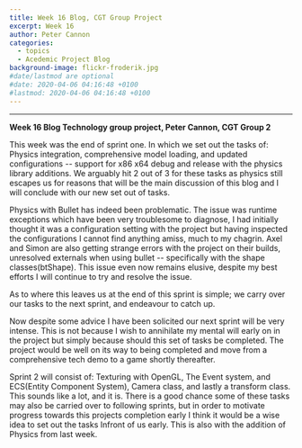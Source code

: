 ```yaml
---
title: Week 16 Blog, CGT Group Project
excerpt: Week 16
author: Peter Cannon
categories:
  - topics
  - Acedemic Project Blog
background-image: flickr-froderik.jpg
#date/lastmod are optional
#date: 2020-04-06 04:16:48 +0100
#lastmod: 2020-04-06 04:16:48 +0100
---
```


<hr />

**Week 16 Blog Technology group project, Peter Cannon, CGT Group 2**

This week was the end of sprint one. In which we set out the tasks of: Physics integration, comprehensive model loading, and updated configurations -- support for x86 x64 debug and release with the physics library additions. We arguably hit 2 out of 3 for these tasks as physics still escapes us for reasons that will be the main discussion of this blog and I will conclude with our new set out of tasks.

Physics with Bullet has indeed been problematic. The issue was runtime exceptions which have been very troublesome to diagnose, I had initially thought it was a configuration setting with the project but having inspected the configurations I cannot find anything amiss, much to my chagrin. Axel and Simon are also getting strange errors with the project on their builds, unresolved externals when using bullet -- specifically with the shape classes(btShape). This issue even now remains elusive, despite my best efforts I will continue to try and resolve the issue.

As to where this leaves us at the end of this sprint is simple; we carry over our tasks to the next sprint, and endeavour to catch up.

Now despite some advice I have been solicited our next sprint will be very intense. This is not because I wish to annihilate my mental will early on in the project but simply because should this set of tasks be completed. The project would be well on its way to being completed and move from a comprehensive tech demo to a game shortly thereafter.

 Sprint 2 will consist of: Texturing with OpenGL, The Event system, and ECS(Entity Component System), Camera class, and lastly a transform class. This sounds like a lot, and it is. There is a good chance some of these tasks may also be carried over to following sprints, but in order to motivate progress towards this projects completion early I think it would be a wise idea to set out the tasks Infront of us early. This is also with the addition of Physics from last week.